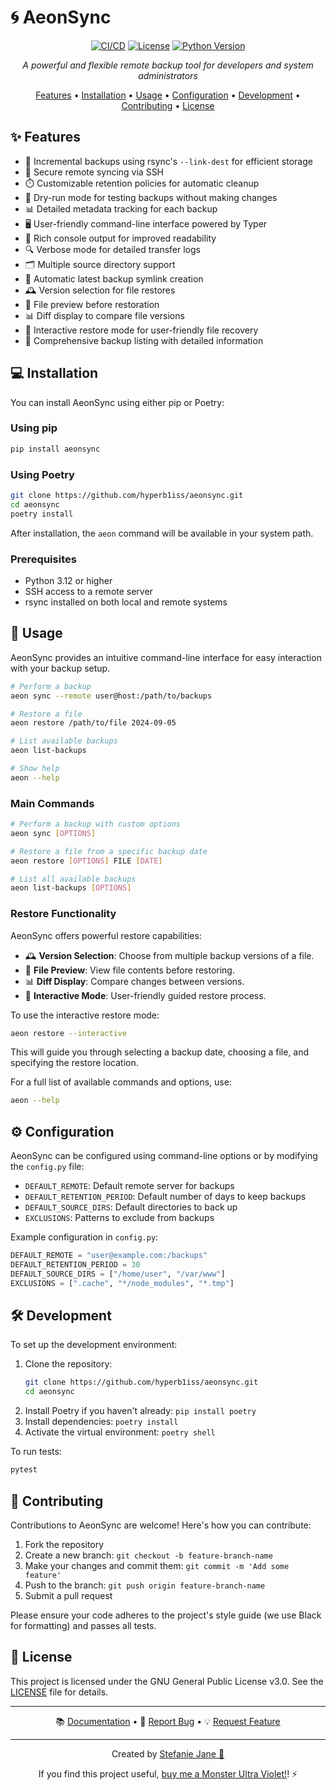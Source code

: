 # 🌀 AeonSync

<div align="center">

[![CI/CD](https://github.com/hyperb1iss/signalrgb-python/actions/workflows/ci-cd.yml/badge.svg)](https://github.com/hyperb1iss/aeonsync/actions)
[![License](https://img.shields.io/badge/license-GPL--3.0-green.svg)](https://opensource.org/licenses/GPL-3.0)
[![Python Version](https://img.shields.io/badge/python-3.12-blue.svg)](https://www.python.org/downloads/release/python-3120/)

*A powerful and flexible remote backup tool for developers and system administrators*

[Features](#-features) • [Installation](#-installation) • [Usage](#-usage) • [Configuration](#%EF%B8%8F-configuration) • [Development](#%EF%B8%8F-development) • [Contributing](#-contributing) • [License](#-license)

</div>

## ✨ Features
<a name="features"></a>

- 🔄 Incremental backups using rsync's `--link-dest` for efficient storage
- 🔐 Secure remote syncing via SSH
- ⏱️ Customizable retention policies for automatic cleanup
- 🧪 Dry-run mode for testing backups without making changes
- 📊 Detailed metadata tracking for each backup
- 🖥️ User-friendly command-line interface powered by Typer
- 🎨 Rich console output for improved readability
- 🔍 Verbose mode for detailed transfer logs
- 🗂️ Multiple source directory support
- 🔁 Automatic latest backup symlink creation
- 🕰️ Version selection for file restores
- 👀 File preview before restoration
- 📊 Diff display to compare file versions
- 🔄 Interactive restore mode for user-friendly file recovery
- 📜 Comprehensive backup listing with detailed information

## 💻 Installation
<a name="installation"></a>

You can install AeonSync using either pip or Poetry:

### Using pip

```bash
pip install aeonsync
```

### Using Poetry

```bash
git clone https://github.com/hyperb1iss/aeonsync.git
cd aeonsync
poetry install
```

After installation, the `aeon` command will be available in your system path.

### Prerequisites

- Python 3.12 or higher
- SSH access to a remote server
- rsync installed on both local and remote systems

## 🚀 Usage
<a name="usage"></a>

AeonSync provides an intuitive command-line interface for easy interaction with your backup setup.

```bash
# Perform a backup
aeon sync --remote user@host:/path/to/backups

# Restore a file
aeon restore /path/to/file 2024-09-05

# List available backups
aeon list-backups

# Show help
aeon --help
```

### Main Commands

```bash
# Perform a backup with custom options
aeon sync [OPTIONS]

# Restore a file from a specific backup date
aeon restore [OPTIONS] FILE [DATE]

# List all available backups
aeon list-backups [OPTIONS]
```

### Restore Functionality

AeonSync offers powerful restore capabilities:

- 🕰️ **Version Selection**: Choose from multiple backup versions of a file.
- 👀 **File Preview**: View file contents before restoring.
- 📊 **Diff Display**: Compare changes between versions.
- 🔄 **Interactive Mode**: User-friendly guided restore process.

To use the interactive restore mode:

```bash
aeon restore --interactive
```

This will guide you through selecting a backup date, choosing a file, and specifying the restore location.

For a full list of available commands and options, use:

```bash
aeon --help
```

## ⚙️ Configuration
<a name="configuration"></a>

AeonSync can be configured using command-line options or by modifying the `config.py` file:

- `DEFAULT_REMOTE`: Default remote server for backups
- `DEFAULT_RETENTION_PERIOD`: Default number of days to keep backups
- `DEFAULT_SOURCE_DIRS`: Default directories to back up
- `EXCLUSIONS`: Patterns to exclude from backups

Example configuration in `config.py`:

```python
DEFAULT_REMOTE = "user@example.com:/backups"
DEFAULT_RETENTION_PERIOD = 30
DEFAULT_SOURCE_DIRS = ["/home/user", "/var/www"]
EXCLUSIONS = [".cache", "*/node_modules", "*.tmp"]
```

## 🛠️ Development
<a name="development"></a>

To set up the development environment:

1. Clone the repository:
   ```bash
   git clone https://github.com/hyperb1iss/aeonsync.git
   cd aeonsync
   ```
2. Install Poetry if you haven't already: `pip install poetry`
3. Install dependencies: `poetry install`
4. Activate the virtual environment: `poetry shell`

To run tests:

```bash
pytest
```

## 👥 Contributing
<a name="contributing"></a>

Contributions to AeonSync are welcome! Here's how you can contribute:

1. Fork the repository
2. Create a new branch: `git checkout -b feature-branch-name`
3. Make your changes and commit them: `git commit -m 'Add some feature'`
4. Push to the branch: `git push origin feature-branch-name`
5. Submit a pull request

Please ensure your code adheres to the project's style guide (we use Black for formatting) and passes all tests.

## 📄 License
<a name="license"></a>

This project is licensed under the GNU General Public License v3.0. See the [LICENSE](LICENSE) file for details.

---

<div align="center">

📚 [Documentation](#) • 🐛 [Report Bug](https://github.com/hyperb1iss/aeonsync/issues) • 💡 [Request Feature](https://github.com/hyperb1iss/aeonsync/issues)

</div>

---

<div align="center">

Created by [Stefanie Jane 🌠](https://github.com/hyperb1iss)

If you find this project useful, [buy me a Monster Ultra Violet!](https://ko-fi.com/hyperb1iss)! ⚡️

</div>